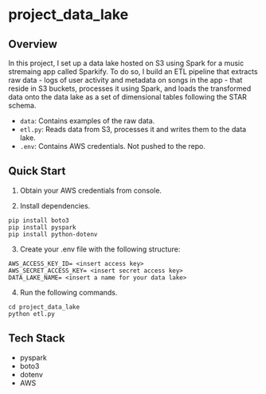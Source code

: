 # project_data_lake

## Overview 

In this project, I set up a data lake hosted on S3 using Spark for a music stremaing app called Sparkify. To do so, I build an ETL pipeline that extracts raw data - logs of user activity and metadata on songs in the app - that reside in S3 buckets, processes it using Spark, and loads the transformed data onto the data lake as a set of dimensional tables following the STAR schema.

* `data`: Contains examples of the raw data.
* `etl.py`: Reads data from S3, processes it and writes them to the data lake.
* `.env`: Contains AWS credentials. Not pushed to the repo. 

## Quick Start

1. Obtain your AWS credentials from console. 

2. Install dependencies.

```
pip install boto3
pip install pyspark
pip install python-dotenv
```

3. Create your .env file with the following structure:

```
AWS_ACCESS_KEY_ID= <insert access key>
AWS_SECRET_ACCESS_KEY= <insert secret access key>
DATA_LAKE_NAME= <insert a name for your data lake> 
```
4. Run the following commands.

``` 
cd project_data_lake
python etl.py
```

## Tech Stack
* pyspark
* boto3
* dotenv
* AWS
